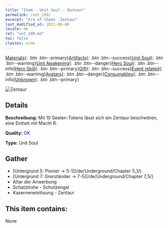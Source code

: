 ```yaml
---
title: "Item - Unit Soul - Zentaur"
permalink: /unt_199/
excerpt: "Era of Chaos  Zentaur"
last_modified_at: 2021-06-08
locale: de
ref: "unt_199.md"
toc: false
classes: wide
---
```

 [Materials](/ItemsDE/){: .btn .btn--primary}[Artifacts](/ItemsDE/Artifacts/){: .btn .btn--success}[Unit Soul](/ItemsDE/UnitSoul/){: .btn .btn--warning}[Unit Awakening](/ItemsDE/UnitAwakening/){: .btn .btn--danger}[Hero Soul](/ItemsDE/HeroSoul/){: .btn .btn--info}[Hero Skill](/ItemsDE/HeroSkill/){: .btn .btn--primary}[Gift](/ItemsDE/Gift/){: .btn .btn--success}[Event related](/ItemsDE/Events/){: .btn .btn--warning}[Avatars](/ItemsDE/Avatars/){: .btn .btn--danger}[Consumables](/ItemsDE/Consumables/){: .btn .btn--info}[Unknown](/ItemsDE/Unknown/){: .btn .btn--primary}

 ![Zentaur](/images/u/ti_banrenma.jpg)

## Details
 **Beschreibung:** Mit 10 Seelen-Tokens lässt sich ein Zentaur beschwören, eine Einheit mit Macht R.

 **Quality:** <span style="color: #0000CD">OK</span>

 **Type:** Unit Soul

## Gather

*    [Untergrund 5: Pionier -> 5-1](/de/Underground/Chapter 5_1/) 
*    [Untergrund 7: Grenzländer -> 7-5](/de/Underground/Chapter 7_5/) 
*    Altar der Anwerbung 
*    Schatztruhe - Schutzengel 
*    Kaserneneinlösung - Zentaur 

## This item contains:

  None

